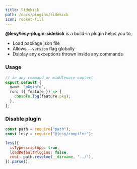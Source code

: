 ```yaml
---
title: Sidekick
path: /docs/plugins/sidekick
icon: rocket-fill
---
```


**@lesy/lesy-plugin-sidekick** is a build-in plugin helps you to,

- Load package json file
- Allows `--version` flag globally
- Dsiplay any exceptions thrown inside any commands

### Usage

```typescript
// in any command or middleware context
export default {
  name: "pkginfo",
  run: ({ feature }) => {
    console.log(feature.pkg);
  },
};
```

### Disable plugin

```js
const path = require("path");
const lesy = require("@lesy/compiler");

lesy({
  isTypescriptApp: true,
  loadDefaultPlugins: false,
  root: path.resolve(__dirname, "../"),
}).parse();
```
